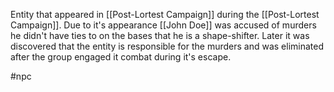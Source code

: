 Entity that appeared in [[Post-Lortest Campaign]] during the [[Post-Lortest Campaign]]. Due to it's appearance [[John Doe]] was accused of murders he didn't have ties to on the bases that he is a shape-shifter. Later it was discovered that the entity is responsible for the murders and was eliminated after the group engaged it combat during it's escape.

#npc  